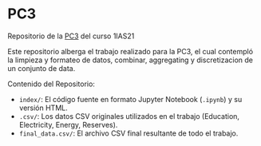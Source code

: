 # PC3
Repositorio de la [PC3](https://alonso-mendoza.github.io/PC3/) del curso 1IAS21

Este repositorio alberga el trabajo realizado para la PC3, el cual contempló la limpieza y formateo de datos, combinar, aggregating y discretizacion de un conjunto de data.

Contenido del Repositorio:
* `index/`: El código fuente en formato Jupyter Notebook (`.ipynb`) y su versión HTML.
* `.csv/`: Los datos CSV originales utilizados en el trabajo (Education, Electricity, Energy, Reserves).
* `final_data.csv/`: El archivo CSV final resultante de todo el trabajo.
